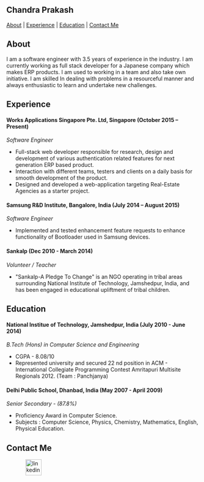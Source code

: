 ## Chandra Prakash
[//]: # (ToDo : Add projects in tabular format, skills and Interests in future)
[About](#about) | [Experience](#experience) | [Education](#education) | [Contact Me](#contact-me)

## About
I am a software engineer with 3.5 years of experience in the industry. I am currently working as full stack developer for a Japanese company which makes ERP products. I am used to working in a team and also take own initiative. 
I am skilled In dealing with problems in a resourceful manner and always enthusiastic to learn and undertake new challenges.


## Experience

#### Works Applications Singapore Pte. Ltd, Singapore (October 2015 – Present) 
*Software Engineer* 
* Full-stack web developer responsible for research, design and development of various authentication related features for next generation ERP based product.
* Interaction with different teams, testers and clients on a daily basis for smooth development of the product.
* Designed and developed a web-application targeting Real-Estate Agencies as a starter project.

#### Samsung R&D Institute, Bangalore, India (July 2014 – August 2015)    
*Software Engineer*  
* Implemented and tested enhancement feature requests to enhance functionality of Bootloader used in Samsung devices.

#### Sankalp (Dec 2010 - March 2014)    
*Volunteer / Teacher*  
* "Sankalp-A Pledge To Change" is an NGO operating in tribal areas surrounding National Institute of Technology, Jamshedpur, India, and has been engaged in educational upliftment of tribal children. 

## Education

#### National Institue of Technology, Jamshedpur, India (July 2010 - June 2014)
*B.Tech (Hons) in Computer Science and Engineering*
- CGPA - 8.08/10
- Represented university and secured 22 nd position in ACM - International Collegiate Programming Contest Amritapuri Multisite Regionals 2012. (Team : Panchjanya)

#### Delhi Public School, Dhanbad, India (May 2007 - April 2009)
*Senior Secondary - (87.8%)*
- Proficiency Award in Computer Science.
- Subjects : Computer Science, Physics, Chemistry, Mathematics, English, Physical Education.

[//]: # (ToDo : Add skills ## Skills)

## Contact Me

<p align="left">

<a href="https://www.linkedin.com/in/chandra-prakash-a765b316/" target="_blank">
<img src="https://www.iconfinder.com/data/icons/free-social-icons/67/linkedin_circle_color-512.png" alt="linkedin" hspace="50" height="42" width="42"></a>

</p>
